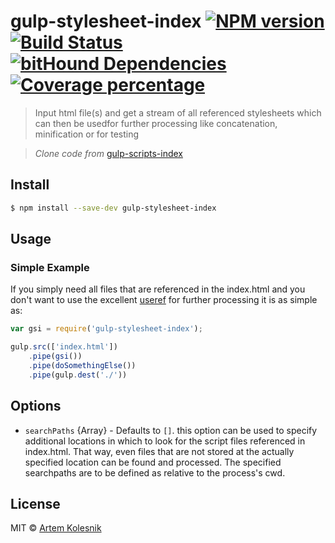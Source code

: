 # gulp-stylesheet-index [![NPM version][npm-image]][npm-url] [![Build Status][travis-image]][travis-url] [![bitHound Dependencies](https://www.bithound.io/github/burnedikt/gulp-stylesheet-index/badges/dependencies.svg)](https://www.bithound.io/github/burnedikt/gulp-stylesheet-index/master/dependencies/npm) [![Coverage percentage][coveralls-image]][coveralls-url]

> Input html file(s) and get a stream of all referenced stylesheets which can then be usedfor further processing like concatenation, minification or for testing

> _Clone code from_ [gulp-scripts-index](https://github.com/burnedikt/gulp-scripts-index)

## Install

```sh
$ npm install --save-dev gulp-stylesheet-index
```

## Usage

### Simple Example

If you simply need all files that are referenced in the index.html and you don't want to use the excellent [useref](https://github.com/jonkemp/gulp-useref) for further processing it is as simple as:

```js
var gsi = require('gulp-stylesheet-index');

gulp.src(['index.html'])
	.pipe(gsi())
	.pipe(doSomethingElse())
	.pipe(gulp.dest('./'))
```

## Options

- `searchPaths` {Array} - Defaults to `[]`. this option can be used to specify additional locations in which to look for the script files referenced in index.html. That way, even files that are not stored at the actually specified location can be found and processed. The specified searchpaths are to be defined as relative to the process's cwd.

## License

MIT © [Artem Kolesnik]()


[npm-image]: https://badge.fury.io/js/gulp-stylesheet-index.svg
[npm-url]: https://npmjs.org/package/gulp-stylesheet-index
[travis-image]: https://travis-ci.org/burnedikt/gulp-stylesheet-index.svg?branch=master
[travis-url]: https://travis-ci.org/burnedikt/gulp-stylesheet-index
[daviddm-image]: https://david-dm.org/burnedikt/gulp-stylesheet-index.svg?theme=shields.io
[daviddm-url]: https://david-dm.org/burnedikt/gulp-stylesheet-index
[coveralls-image]: https://coveralls.io/repos/burnedikt/gulp-stylesheet-index/badge.svg?branch=master
[coveralls-url]: https://coveralls.io/r/burnedikt/gulp-stylesheet-index?branch=master
